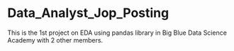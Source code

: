 # Data_Analyst_Jop_Posting
This is the 1st project on EDA using pandas library in Big Blue Data Science Academy with 2 other members.

